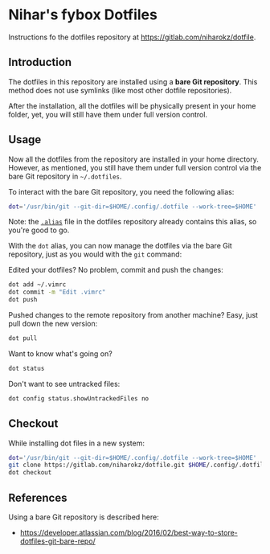# Nihar's fybox Dotfiles

Instructions fo the dotfiles repository at <https://gitlab.com/niharokz/dotfile>.

## Introduction

The dotfiles in this repository are installed using a **bare Git repository**. 
This method does not use symlinks (like most other dotfile repositories).

After the installation, all the dotfiles will be physically present in your home folder, yet, 
you will still have them under full version control.

## Usage

Now all the dotfiles from the repository are installed in your home directory. 
However, as mentioned, you still have them under full version control via the bare Git repository in `~/.dotfiles`.

To interact with the bare Git repository, you need the following alias:

~~~bash
dot='/usr/bin/git --git-dir=$HOME/.config/.dotfile --work-tree=$HOME'
~~~


Note: the [`.alias`](https://gitlab.com/niharokz/dotfile/.config/.alias) file in the dotfiles repository already contains this alias, so you're good to go.

With the `dot` alias, you can now manage the dotfiles via the bare Git repository, just as you would with the `git` command:

Edited your dotfiles? No problem, commit and push the changes:

~~~bash
dot add ~/.vimrc
dot commit -m "Edit .vimrc"
dot push
~~~

Pushed changes to the remote repository from another machine? Easy, just pull down the new version:

~~~bash
dot pull
~~~

Want to know what's going on?

~~~bash
dot status
~~~

Don't want to see untracked files:

~~~bash
dot config status.showUntrackedFiles no
~~~

## Checkout
While installing dot files in a new system:
~~~bash
dot='/usr/bin/git --git-dir=$HOME/.config/.dotfile --work-tree=$HOME'
git clone https://gitlab.com/niharokz/dotfile.git $HOME/.config/.dotfile
dot checkout
~~~

## References

Using a bare Git repository is described here:

- <https://developer.atlassian.com/blog/2016/02/best-way-to-store-dotfiles-git-bare-repo/>
